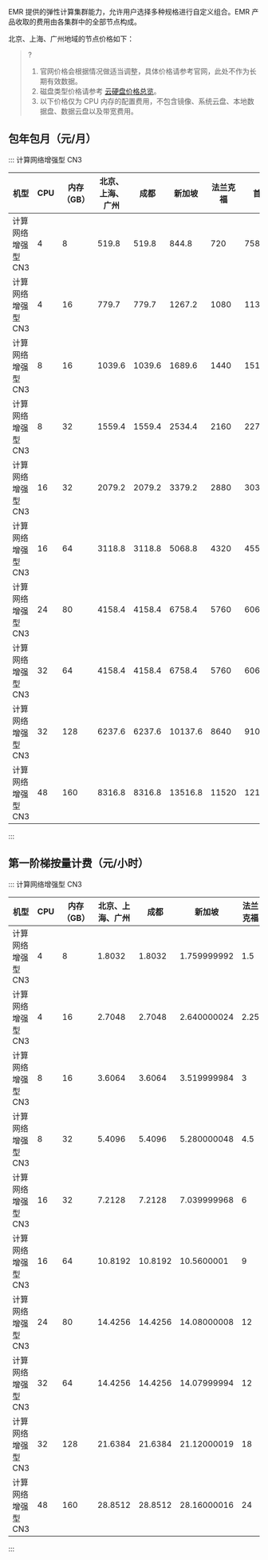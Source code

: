 EMR 提供的弹性计算集群能力，允许用户选择多种规格进行自定义组合。EMR 产品收取的费用由各集群中的全部节点构成。

北京、上海、广州地域的节点价格如下：
>?
>1. 官网价格会根据情况做适当调整，具体价格请参考官网，此处不作为长期有效数据。
>2. 磁盘类型价格请参考 [云硬盘价格总览](https://cloud.tencent.com/document/product/362/2413)。
>3. 以下价格仅为 CPU 内存的配置费用，不包含镜像、系统云盘、本地数据盘、数据云盘以及带宽费用。

## 包年包月（元/月）
<dx-accordion>
::: 计算网络增强型 CN3

| 机型              | CPU  | 内存（GB） | 北京、上海、广州 | 成都   | 新加坡  | 法兰克福 | 首尔    |
| ----------------- | ---- | ---------- | ---------------- | ------ | ------- | -------- | ------- |
| 计算网络增强型 CN3 | 4    | 8          | 519.8            | 519.8  | 844.8   | 720      | 758.4   |
| 计算网络增强型 CN3 | 4    | 16         | 779.7            | 779.7  | 1267.2  | 1080     | 1137.6  |
| 计算网络增强型 CN3 | 8    | 16         | 1039.6           | 1039.6 | 1689.6  | 1440     | 1516.8  |
| 计算网络增强型 CN3 | 8    | 32         | 1559.4           | 1559.4 | 2534.4  | 2160     | 2275.2  |
| 计算网络增强型 CN3 | 16   | 32         | 2079.2           | 2079.2 | 3379.2  | 2880     | 3033.6  |
| 计算网络增强型 CN3 | 16   | 64         | 3118.8           | 3118.8 | 5068.8  | 4320     | 4550.4  |
| 计算网络增强型 CN3 | 24   | 80         | 4158.4           | 4158.4 | 6758.4  | 5760     | 6067.2  |
| 计算网络增强型 CN3 | 32   | 64         | 4158.4           | 4158.4 | 6758.4  | 5760     | 6067.2  |
| 计算网络增强型 CN3 | 32   | 128        | 6237.6           | 6237.6 | 10137.6 | 8640     | 9100.8  |
| 计算网络增强型 CN3 | 48   | 160        | 8316.8           | 8316.8 | 13516.8 | 11520    | 12134.4 |

::: 
</dx-accordion>

##  第一阶梯按量计费（元/小时）
<dx-accordion>
::: 计算网络增强型 CN3

| 机型              | CPU  | 内存（GB） | 北京、上海、广州 | 成都    | 新加坡      | 法兰克福 | 首尔     |
| ----------------- | ---- | ---------- | ---------------- | ------- | ----------- | -------- | -------- |
| 计算网络增强型 CN3 | 4    | 8          | 1.8032           | 1.8032  | 1.759999992 | 1.5      | 1.474667 |
| 计算网络增强型 CN3 | 4    | 16         | 2.7048           | 2.7048  | 2.640000024 | 2.25     | 2.212    |
| 计算网络增强型 CN3 | 8    | 16         | 3.6064           | 3.6064  | 3.519999984 | 3        | 2.949333 |
| 计算网络增强型 CN3 | 8    | 32         | 5.4096           | 5.4096  | 5.280000048 | 4.5      | 4.424    |
| 计算网络增强型 CN3 | 16   | 32         | 7.2128           | 7.2128  | 7.039999968 | 6        | 5.898667 |
| 计算网络增强型 CN3 | 16   | 64         | 10.8192          | 10.8192 | 10.5600001  | 9        | 8.848    |
| 计算网络增强型 CN3 | 24   | 80         | 14.4256          | 14.4256 | 14.08000008 | 12       | 11.79733 |
| 计算网络增强型 CN3 | 32   | 64         | 14.4256          | 14.4256 | 14.07999994 | 12       | 11.79733 |
| 计算网络增强型 CN3 | 32   | 128        | 21.6384          | 21.6384 | 21.12000019 | 18       | 17.696   |
| 计算网络增强型 CN3 | 48   | 160        | 28.8512          | 28.8512 | 28.16000016 | 24       | 23.59467 |


::: 
</dx-accordion>
